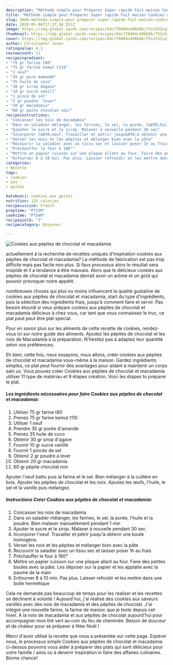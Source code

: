 ```yaml
---
description: "Méthode simple pour Préparer Super rapide Fait maison Cookies aux pépites de chocolat et macadamia"
title: "Méthode simple pour Préparer Super rapide Fait maison Cookies aux pépites de chocolat et macadamia"
slug: 3666-methode-simple-pour-preparer-super-rapide-fait-maison-cookies-aux-pepites-de-chocolat-et-macadamia
date: 2020-05-06T17:37:26.551Z
image: https://img-global.cpcdn.com/recipes/64c770d84c496b8b/751x532cq70/cookies-aux-pepites-de-chocolat-et-macadamia-photo-principale-de-la-recette.jpg
thumbnail: https://img-global.cpcdn.com/recipes/64c770d84c496b8b/751x532cq70/cookies-aux-pepites-de-chocolat-et-macadamia-photo-principale-de-la-recette.jpg
cover: https://img-global.cpcdn.com/recipes/64c770d84c496b8b/751x532cq70/cookies-aux-pepites-de-chocolat-et-macadamia-photo-principale-de-la-recette.jpg
author: Christopher Jones
ratingvalue: 4.1
reviewcount: 11
recipeingredient:
- "75 gr farine t80"
- "75 gr farine kamut t110"
- "1 oeuf"
- "35 gr pure damande"
- "35 huile de coco"
- "30 gr sirop dagave"
- "10 gr sucre vanill"
- "1 pince de sel"
- "2 gr poudre  lever"
- "20 gr macadamia"
- "60 gr ppite chocolat noir"
recipeinstructions:
- "Concasser les noix de macadamia"
- "Dans un saladier mélanger, les farines, le sel, la purée, l&#39;huile et la poudre. Bien malaxer manuellement pendant 1 min"
- "Ajouter le sucre et le sirop. Malaxer à nouvelle pendant 30 sec"
- "Incorporer l&#39;oeuf. Travailler et pétrir jusqu&#39;à obtenir une boule homogène."
- "Verser les noix et les pépites et mélanger bien avec la pâte"
- "Recouvrir la saladier avec un tissu sec et laisser poser 1h au frais"
- "Préchauffer le four à 180°"
- "Mettre un papier cuisson sur une plaque allant au four. Faire des petites boules avec la pâte. Les déposer sur la papier et les applatie avec la paume de la main"
- "Enfourner 8 à 10 min. Pas plus. Laisser refroidir et les mettre dans une boite hermétique"
categories:
- Recette
tags:
- cookies
- aux
- ppites

katakunci: cookies aux ppites 
nutrition: 115 calories
recipecuisine: French
preptime: "PT25M"
cooktime: "PT54M"
recipeyield: "2"
recipecategory: Déjeuner

---
```



![Cookies aux pépites de chocolat et macadamia](https://img-global.cpcdn.com/recipes/64c770d84c496b8b/751x532cq70/cookies-aux-pepites-de-chocolat-et-macadamia-photo-principale-de-la-recette.jpg)

actuellement à la recherche de recettes uniques d'inspiration cookies aux pépites de chocolat et macadamia? La méthode de fabrication est pas trop difficile mais pas facile non plus. Si faux processus alors le résultat sera insipide et il a tendance à être mauvais. Alors que le délicieux cookies aux pépites de chocolat et macadamia devrait avoir un arôme et un goût qui pouvoir provoquer notre appétit.

nombreuses choses qui plus ou moins influencent la qualité gustative de cookies aux pépites de chocolat et macadamia, start du type d'ingrédients, puis la sélection des ingrédients frais, jusqu'à comment faire et servir. Pas besoin étourdi si veux prépare cookies aux pépites de chocolat et macadamia délicieux à chez vous, car tant que vous connaissez le truc, ce plat peut peut être plat spécial.

Pour en savoir plus sur les aliments de cette recette de cookies, rendez-vous ici sur notre guide des aliments. Ajoutez les pépites de chocolat et les noix de Macadamia à la préparation. N&#39;hésitez pas à adaptez leur quantité selon vos préférences.


Eh bien, cette fois, nous essayons, nous allons, créer cookies aux pépites de chocolat et macadamia vous-même à la maison. Gardez ingrédients simples, ce plat peut fournir des avantages pour aidant à maintenir un corps sain us. Vous pouvez créer Cookies aux pépites de chocolat et macadamia utiliser 11 type de matériau et 9 étapes création. Voici les étapes to préparer le plat.

<!--inarticleads1-->

##### Les ingrédients nécessaires pour faire Cookies aux pépites de chocolat et macadamia:

1. Utiliser 75 gr farine t80
1. Prenez 75 gr farine kamut t110
1. Utiliser 1 oeuf
1. Prendre 35 gr purée d&#39;amande
1. Prenez 35 huile de coco
1. Obtenir 30 gr sirop d&#39;agave
1. Fournir 10 gr sucre vanillé
1. Fournir 1 pincée de sel
1. Obtenir 2 gr poudre à lever
1. Obtenir 20 gr macadamia
1.  60 gr pépite chocolat noir


Ajouter l&#39;oeuf battu puis la farine et le sel. Bien mélanger à la cuillère en bois. Ajouter les pépites de chocolat et les noix. Ajoutez les œufs, l&#39;huile, le sel et la vanille puis mélangez. 

<!--inarticleads2-->

##### Instructions Créer Cookies aux pépites de chocolat et macadamia:

1. Concasser les noix de macadamia
1. Dans un saladier mélanger, les farines, le sel, la purée, l&#39;huile et la poudre. Bien malaxer manuellement pendant 1 min
1. Ajouter le sucre et le sirop. Malaxer à nouvelle pendant 30 sec
1. Incorporer l&#39;oeuf. Travailler et pétrir jusqu&#39;à obtenir une boule homogène.
1. Verser les noix et les pépites et mélanger bien avec la pâte
1. Recouvrir la saladier avec un tissu sec et laisser poser 1h au frais
1. Préchauffer le four à 180°
1. Mettre un papier cuisson sur une plaque allant au four. Faire des petites boules avec la pâte. Les déposer sur la papier et les applatie avec la paume de la main
1. Enfourner 8 à 10 min. Pas plus. Laisser refroidir et les mettre dans une boite hermétique


Cela ne demande pas beaucoup de temps pour les réaliser et les recettes se déclinent à volonté ! Aujourd&#39;hui, j&#39;ai réalisé des cookies aux saveurs vanillés avec des noix de macadamia et des pépites de chocolat. J&#39;ai intégré une nouvelle farine, la farine de manioc que je teste depuis cet hiver. A la noix de macadamia et aux pépites de chocolat aujourd&#39;hui pour accompagner mon thé vert au coin du feu de cheminée. Besoin de douceur et de chaleur pour se préparer à fêter Noël ! 


Merci d'avoir utilisé la recette que nous a présentée sur cette page. Espérer nous, le processus simple Cookies aux pépites de chocolat et macadamia ci-dessus pouvons vous aider à préparer des plats qui sont délicieux pour votre famille / amis ou à devenir inspiration in faire des affaires culinaires. Bonne chance!
